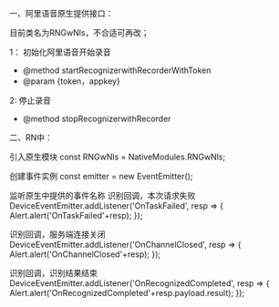 一、阿里语音原生提供接口：

目前类名为RNGwNls，不合适可再改；

1： 初始化阿里语音开始录音
 * @method startRecognizerwithRecorderWithToken
 * @param  {token，appkey} 

 2: 停止录音
 * @method stopRecognizerwithRecorder

二、RN中：

引入原生模块
const RNGwNls = NativeModules.RNGwNls;

创建事件实例
const emitter = new EventEmitter();

监听原生中提供的事件名称
识别回调，本次请求失败
DeviceEventEmitter.addListener('OnTaskFailed', resp => {
Alert.alert('OnTaskFailed'+resp);
});

识别回调，服务端连接关闭
DeviceEventEmitter.addListener('OnChannelClosed', resp => {
Alert.alert('OnChannelClosed'+resp);
});

识别回调，识别结果结束
DeviceEventEmitter.addListener('OnRecognizedCompleted', resp => {
Alert.alert('OnRecognizedCompleted'+resp.payload.result);
});
